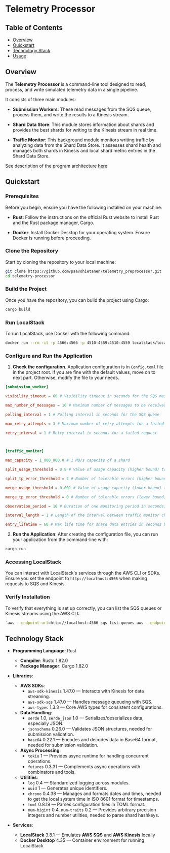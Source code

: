 # Telemetry Processor


## Table of Contents

- [Overview](#Overview)
- [Quickstart](#quickstart)
- [Technology Stack](#Technology-Stack)
- [Usage](#usage)


## Overview

The **Telemetry Processor** is a command-line tool designed to read, process, and write simulated telemetry data in a single pipeline.

It consists of three main modules:

- **Submission Workers**: These read messages from the SQS queue, process them, and write the results to a Kinesis stream.
    
- **Shard Data Store**: This module stores information about shards and provides the best shards for writing to the Kinesis stream in real time.
    
- **Traffic Monitor**: This background module monitors writing traffic by analyzing data from the Shard Data Store. It assesses shard health and manages both shards in Kinesis and local shard metric entries in the Shard Data Store.

See description of the program architecture [here](./architecture.md)

## Quickstart

### Prerequisites

Before you begin, ensure you have the following installed on your machine:

- **Rust**: Follow the instructions on the official Rust website to install Rust and the Rust package manager, Cargo.

- **Docker**: Install Docker Desktop for your operating system. Ensure Docker is running before proceeding.

### Clone the Repository

Start by cloning the repository to your local machine:

```Bash
git clone https://github.com/paavohietanen/telemetry_preprocessor.git
cd telemetry-processor
```

### Build the Project

Once you have the repository, you can build the project using Cargo:

```Bash
cargo build
```

### Run LocalStack

To run LocalStack, use Docker with the following command:

```Bash
docker run --rm -it -p 4566:4566 -p 4510-4559:4510-4559 localstack/localstack:3.8.1
```

### Configure and Run the Application

1. **Check the configuration**. Application configuration is in `Config.toml` file in the project root. If you are fine with the default values, move on to next part. Otherwise, modify the file to your needs.

```toml
[submission_worker]

visibility_timeout = 60 # Visibility timeout in seconds for the SQS message

max_number_of_messages = 10 # Maximum number of messages to be received from SQS with one request

polling_interval = 1 # Polling interval in seconds for the SQS queue

max_retry_attempts = 3 # Maximum number of retry attempts for a failed request

retry_interval = 1 # Retry interval in seconds for a failed request

  

[traffic_monitor]

max_capacity = 1_000_000.0 # 1 MB/s capacity of a shard

split_usage_threshold = 0.8 # Value of usage capacity (higher bound) to trigger a shard split

split_tp_error_threshold = 2 # Number of tolerable errors (higher bound) during a monitoring period to trigger a shard split

merge_usage_threshold = 0.001 # Value of usage capacity (lower bound) to trigger a shard merge

merge_tp_error_threshold = 0 # Number of tolerable errors (lower bound) during a monitoring period to trigger a shard merge

observation_period = 10 # Duration of one monitoring period in seconds, from where the traffic monitor will consider the usage and errors

interval_length = 1 # Length of the interval between traffic monitor checks in seconds

entry_lifetime = 60 # Max life time for shard data entries in seconds before the traffic monitor removes them
```

2. **Run the Application**: After creating the configuration file, you can run your application from the command-line with:

```Bash
cargo run
```

### Accessing LocalStack

You can interact with LocalStack's services through the AWS CLI or SDKs. Ensure you set the endpoint to `http://localhost:4566` when making requests to SQS and Kinesis.

### Verify Installation

To verify that everything is set up correctly, you can list the SQS queues or Kinesis streams using the AWS CLI:

```Bash
`aws --endpoint-url=http://localhost:4566 sqs list-queues aws --endpoint-url=http://localhost:4566 kinesis list-streams`
```


## Technology Stack

- **Programming Language**: Rust
    - **Compiler**: Rustc 1.82.0
    - **Package Manager**: Cargo 1.82.0

- **Libraries**:
    - **AWS SDKs**:
        - `aws-sdk-kinesis` 1.47.0 — Interacts with Kinesis for data streaming.
        - `aws-sdk-sqs` 1.47.0 — Handles message queueing with SQS.
        - `aws-types` 1.3.3 — Core AWS types for consistent configurations.
    - **Data Handling**:
        - `serde` 1.0, `serde_json` 1.0 — Serializes/deserializes data, especially JSON.
        - `jsonschema` 0.26.0 — Validates JSON structures, needed for submission validation.
        - `base64` 0.22.1 — Encodes and decodes data in Base64 format, needed for submission validation.
    - **Async Processing**:
        - `tokio` 1 — Provides async runtime for handling concurrent operations.
        - `futures` 0.3.31 — Complements async operations with combinators and tools.
    - **Utilities**:
        - `log` 0.4 — Standardized logging across modules.
        - `uuid` 1 — Generates unique identifiers.
        - `chrono` 0.4.38 — Manages and formats dates and times, needed to get the local system time in ISO 8601 format for timestamps.
        - `toml` 0.8.19 — Parses configuration files in TOML format.
        - `num-bigint` 0.4, `num-traits` 0.2 — Provides arbitrary precision integers and number utilities, needed to parse shard hashkeys.
    
- **Services**:
	- **LocalStack** 3.8.1 — Emulates **AWS SQS** and **AWS Kinesis** locally
	- **Docker Desktop** 4.35 — Container environment for running LocalStack
